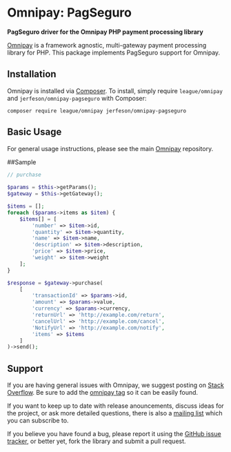 # Omnipay: PagSeguro
**PagSeguro driver for the Omnipay PHP payment processing library** 

[Omnipay](https://github.com/thephpleague/omnipay) is a framework agnostic, multi-gateway payment
processing library for PHP. This package implements PagSeguro support for Omnipay.


## Installation

Omnipay is installed via [Composer](http://getcomposer.org/). To install, simply require `league/omnipay` and `jerfeson/omnipay-pagseguro` with Composer:

```
composer require league/omnipay jerfeson/omnipay-pagseguro
```

## Basic Usage

For general usage instructions, please see the main [Omnipay](https://github.com/thephpleague/omnipay)
repository.

##Sample


```php
// purchase
    
$params = $this->getParams();
$gateway = $this->getGateway();

$items = [];
foreach ($params->items as $item) {
    $items[] = [
        'number' => $item->id,
        'quantity' => $item->quantity,
        'name' => $item->name,
        'description' => $item->description,
        'price' => $item->price,
        'weight' => $item->weight
    ];
}

$response = $gateway->purchase(
    [
        'transactionId' => $params->id,
        'amount' => $params->value,
        'currency' => $params->currency,
        'returnUrl' => 'http://example.com/return',
        'cancelUrl' => 'http://example.com/cancel',
        'NotifyUrl' => 'http://example.com/notify',
        'items' => $items
    ]
)->send();

```

## Support

If you are having general issues with Omnipay, we suggest posting on
[Stack Overflow](http://stackoverflow.com/). Be sure to add the
[omnipay tag](http://stackoverflow.com/questions/tagged/omnipay) so it can be easily found.

If you want to keep up to date with release anouncements, discuss ideas for the project,
or ask more detailed questions, there is also a [mailing list](https://groups.google.com/forum/#!forum/omnipay) which
you can subscribe to.

If you believe you have found a bug, please report it using the [GitHub issue tracker](https://github.com/jerfeson/omnipay-pagseguro/issues),
or better yet, fork the library and submit a pull request.